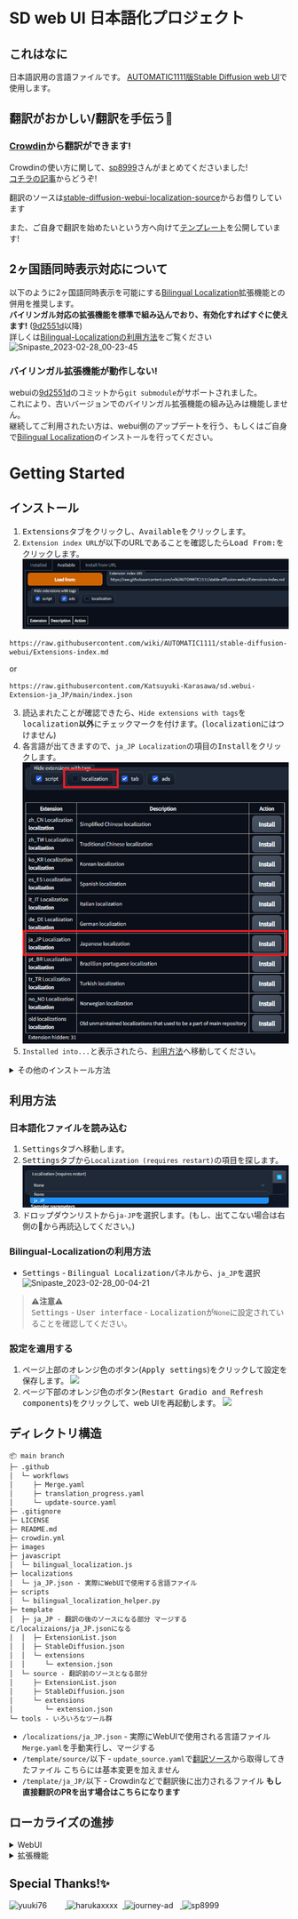 # SD web UI 日本語化プロジェクト

## これはなに
日本語訳用の言語ファイルです。 [AUTOMATIC1111版Stable Diffusion web UI](https://github.com/AUTOMATIC1111/stable-diffusion-webui)で使用します。


## 翻訳がおかしい/翻訳を手伝う📘
### [Crowdin](https://crowdin.com/project/stable-diffusion-webui-localization-ja_JP/invite?h=cb87e52376d1e1f2ba920b1a8bcccebe1650449)から翻訳ができます!  
Crowdinの使い方に関して、[sp8999](https://twitter.com/sp8999)さんがまとめてくださいました!  
[コチラの記事](https://sp8999.com/stable-diffusion/2023/03/20/870/)からどうぞ!

翻訳のソースは[stable-diffusion-webui-localization-source](https://github.com/harukaxxxx/stable-diffusion-webui-localization-source)からお借りしています  

また、ご自身で翻訳を始めたいという方へ向けて[テンプレート](https://github.com/Katsuyuki-Karasawa/stable-diffusion-webui-localization-template)を公開しています!

## 2ヶ国語同時表示対応について
以下のように2ヶ国語同時表示を可能にする[Bilingual Localization](https://github.com/journey-ad/sd-webui-bilingual-localization)拡張機能との併用を推奨します。    
**バイリンガル対応の拡張機能を標準で組み込んでおり、有効化すればすぐに使えます!** ([9d2551d](https://github.com/AUTOMATIC1111/stable-diffusion-webui/commit/9d2551d593a683d3bd3344cf708df85648210e1c)以降)  
詳しくは[Bilingual-Localizationの利用方法](#Bilingual-Localizationの利用方法)をご覧ください  
![Snipaste_2023-02-28_00-23-45](https://user-images.githubusercontent.com/16256221/221622328-a4e46b1c-f202-4a41-9a56-3df96c823f42.png)
### バイリンガル拡張機能が動作しない!
webuiの[9d2551d](https://github.com/AUTOMATIC1111/stable-diffusion-webui/commit/9d2551d593a683d3bd3344cf708df85648210e1c)のコミットから`git submodule`がサポートされました。  
これにより、古いバージョンでのバイリンガル拡張機能の組み込みは機能しません。  
継続してご利用されたい方は、webui側のアップデートを行う、もしくはご自身で[Bilingual Localization](https://github.com/journey-ad/sd-webui-bilingual-localization)のインストールを行ってください。

# Getting Started
## インストール
1. <kbd>Extensions</kbd>タブをクリックし、<kbd>Available</kbd>をクリックします。
2. `Extension index URL`が以下のURLであることを確認したら<kbd>Load From:</kbd>をクリックします。
![](./images/official-extensions-list1.png)
```
https://raw.githubusercontent.com/wiki/AUTOMATIC1111/stable-diffusion-webui/Extensions-index.md
```
or
```
https://raw.githubusercontent.com/Katsuyuki-Karasawa/sd.webui-Extension-ja_JP/main/index.json
```

3. 読込まれたことが確認できたら、`Hide extensions with tags`を<kbd>localization</kbd>**以外**にチェックマークを付けます。(<kbd>localization</kbd>にはつけません)
4. 各言語が出てきますので、`ja_JP Localization`の項目の<kbd>Install</kbd>をクリックします。
![](./images/official-extensions-list2.png)
5. `Installed into...`と表示されたら、[利用方法](#利用方法)へ移動してください。

<details>
<summary>その他のインストール方法</summary>

## 拡張機能のリポジトリのURLからインストール
1. <kbd>Extensions</kbd>タブをクリックし、`URL for extension's git repository`のテキストボックスに以下のURLをペーストします。
```
https://github.com/Katsuyuki-Karasawa/stable-diffusion-webui-localization-ja_JP
```
2. <kbd>Install</kbd>をクリックします。
3. `Installed into...`と表示されたら、[利用方法](#利用方法)へ移動してください。
![](./images/install-from-url.png)


## 手動でインストール
1. [zipファイル](https://github.com/Katsuyuki-Karasawa/stable-diffusion-webui-localization-ja_JP/archive/refs/heads/main.zip)をダウンロードします。
2. ダウンロードしたzipを`stable-diffusion-webui`以下の`extensions`に移動させます。
![](./images/local-install-dir.png)
3. zipファイルを右クリックして、**すべて展開**します。
4. 展開されたことが確認できたら、[利用方法](#利用方法)へ移動してください。

## 日本語化ファイルを直接読み込む(非推奨)
**この手順はWeb UIからのアップデートができません。**  
**また、この手順はアップデートにて廃止される可能性があるためご注意ください。**  
1. [jsonファイル](https://raw.githubusercontent.com/Katsuyuki-Karasawa/stable-diffusion-webui-localization-ja_JP/main/localizations/ja_JP.json)にアクセスする。
2. 右クリックから`名前を付けて保存...`、もしくは`Ctrl+S`で保存します。  
![](./images/save-json.png)
3. 保存先は`stable-diffusion-webui`以下の`localizations`です。  
![](./images/local-json-dir.png)
4. 保存されたことを確認したら、[利用方法](#利用方法)へ移動してください。  
</details>

## 利用方法
### 日本語化ファイルを読み込む
1. <kbd>Settings</kbd>タブへ移動します。
2. <kbd>Settings</kbd>タブから`Localization (requires restart)`の項目を探します。
![](./images/localozation-section.png)
3. ドロップダウンリストから`ja-JP`を選択します。(もし、出てこない場合は右側の🔄から再読込してください。)

### Bilingual-Localizationの利用方法
- <kbd>Settings</kbd> - <kbd>Bilingual Localization</kbd>パネルから、`ja_JP`を選択
![Snipaste_2023-02-28_00-04-21](https://user-images.githubusercontent.com/16256221/221625729-73519629-8c1f-4eb5-99db-a1d3f4b58a87.png)

> **⚠️注意⚠️**  
<kbd>Settings</kbd> - <kbd>User interface</kbd> - <kbd>Localization</kbd>が`None`に設定されていることを確認してください。

### 設定を適用する
1. ページ上部のオレンジ色のボタン(<kbd>Apply settings</kbd>)をクリックして設定を保存します。
![](https://user-images.githubusercontent.com/60730393/202901412-26765c04-e69c-4beb-a56b-9e310ed273ca.png)
2. ページ下部のオレンジ色のボタン(<kbd>Restart Gradio and Refresh components</kbd>)をクリックして、web UIを再起動します。
![](https://user-images.githubusercontent.com/60730393/202901401-de7d34e9-67c6-4f39-8f5f-b0c0c7a58b54.png)

## ディレクトリ構造 
```
📦 main branch
├─ .github
│  └─ workflows
│     ├─ Merge.yaml
│     ├─ translation_progress.yaml
│     └─ update-source.yaml
├─ .gitignore
├─ LICENSE
├─ README.md
├─ crowdin.yml
├─ images
├─ javascript
│  └─ bilingual_localization.js
├─ localizations
│  └─ ja_JP.json - 実際にWebUIで使用する言語ファイル
├─ scripts
│  └─ bilingual_localization_helper.py
├─ template
│  ├─ ja_JP - 翻訳の後のソースになる部分 マージすると/localizaions/ja_JP.jsonになる
│  │  ├─ ExtensionList.json
│  │  ├─ StableDiffusion.json
│  │  └─ extensions
│  │     └─ extension.json
│  └─ source - 翻訳前のソースとなる部分
│     ├─ ExtensionList.json
│     ├─ StableDiffusion.json
│     └─ extensions
│        └─ extension.json
└─ tools - いろいろなツール群
```
 - `/localizations/ja_JP.json` - 実際にWebUIで使用される言語ファイル `Merge.yaml`を手動実行し、マージする  
 - `/template/source/`以下 - `update_source.yaml`で[翻訳ソース](https://github.com/harukaxxxx/stable-diffusion-webui-localization-source)から取得してきたファイル こちらには基本変更を加えません  
 - `/template/ja_JP/`以下 - Crowdinなどで翻訳後に出力されるファイル **もし直接翻訳のPRを出す場合はこちらになります**

## ローカライズの進捗

<details>
<summary>WebUI</summary>

- [x] ![ExtensionList translated 100%](https://geps.dev/progress/100?dangerColor=c9f2dc&warningColor=6cc570&successColor=00ff7f) [ExtensionList](https://raw.githubusercontent.com/wiki/AUTOMATIC1111/stable-diffusion-webui/Extensions-index.md)
- [x] ![StableDiffusion translated 100%](https://geps.dev/progress/100?dangerColor=c9f2dc&warningColor=6cc570&successColor=00ff7f) [StableDiffusion](https://github.com/AUTOMATIC1111/stable-diffusion-webui)
</details>

<details>
<summary>拡張機能</summary>

- [x] ![DreamArtist-sd-webui-extension translated 100%](https://geps.dev/progress/100?dangerColor=c9f2dc&warningColor=6cc570&successColor=00ff7f) [DreamArtist-sd-webui-extension](https://github.com/7eu7d7/DreamArtist-sd-webui-extension)
- [x] ![SD-latent-mirroring translated 100%](https://geps.dev/progress/100?dangerColor=c9f2dc&warningColor=6cc570&successColor=00ff7f) [SD-latent-mirroring](https://github.com/dfaker/SD-latent-mirroring)
- [x] ![a1111-sd-webui-haku-img translated 100%](https://geps.dev/progress/100?dangerColor=c9f2dc&warningColor=6cc570&successColor=00ff7f) [a1111-sd-webui-haku-img](https://github.com/KohakuBlueleaf/a1111-sd-webui-haku-img)
- [x] ![a1111-sd-webui-tagcomplete translated 100%](https://geps.dev/progress/100?dangerColor=c9f2dc&warningColor=6cc570&successColor=00ff7f) [a1111-sd-webui-tagcomplete](https://github.com/DominikDoom/a1111-sd-webui-tagcomplete)
- [x] ![a1111-stable-diffusion-webui-vram-estimator translated 100%](https://geps.dev/progress/100?dangerColor=c9f2dc&warningColor=6cc570&successColor=00ff7f) [a1111-stable-diffusion-webui-vram-estimator](https://github.com/space-nuko/a1111-stable-diffusion-webui-vram-estimator)
- [x] ![auto-sd-paint-ext translated 100%](https://geps.dev/progress/100?dangerColor=c9f2dc&warningColor=6cc570&successColor=00ff7f) [auto-sd-paint-ext](https://github.com/Interpause/auto-sd-paint-ext)
- [x] ![deforum-for-automatic1111-webui translated 100%](https://geps.dev/progress/100?dangerColor=c9f2dc&warningColor=6cc570&successColor=00ff7f) [deforum-for-automatic1111-webui](https://github.com/deforum-art/deforum-for-automatic1111-webui)
- [x] ![novelai-2-local-prompt translated 100%](https://geps.dev/progress/100?dangerColor=c9f2dc&warningColor=6cc570&successColor=00ff7f) [novelai-2-local-prompt](https://github.com/animerl/novelai-2-local-prompt)
- [x] ![openOutpaint-webUI-extension translated 100%](https://geps.dev/progress/100?dangerColor=c9f2dc&warningColor=6cc570&successColor=00ff7f) [openOutpaint-webUI-extension](https://github.com/zero01101/openOutpaint-webUI-extension)
- [x] ![openpose-editor translated 100%](https://geps.dev/progress/100?dangerColor=c9f2dc&warningColor=6cc570&successColor=00ff7f) [openpose-editor](https://github.com/fkunn1326/openpose-editor)
- [x] ![posex translated 100%](https://geps.dev/progress/100?dangerColor=c9f2dc&warningColor=6cc570&successColor=00ff7f) [posex](https://github.com/hnmr293/posex)
- [x] ![sd-3dmodel-loader translated 100%](https://geps.dev/progress/100?dangerColor=c9f2dc&warningColor=6cc570&successColor=00ff7f) [sd-3dmodel-loader](https://github.com/jtydhr88/sd-3dmodel-loader)
- [x] ![sd-dynamic-prompts translated 100%](https://geps.dev/progress/100?dangerColor=c9f2dc&warningColor=6cc570&successColor=00ff7f) [sd-dynamic-prompts]()
- [x] ![sd-model-preview-xd translated 100%](https://geps.dev/progress/100?dangerColor=c9f2dc&warningColor=6cc570&successColor=00ff7f) [sd-model-preview-xd](https://github.com/CurtisDS/sd-model-preview-xd)
- [x] ![sd-webui-additional-networks translated 100%](https://geps.dev/progress/100?dangerColor=c9f2dc&warningColor=6cc570&successColor=00ff7f) [sd-webui-additional-networks](https://github.com/kohya-ss/sd-webui-additional-networks)
- [x] ![sd-webui-bilingual-localization translated 100%](https://geps.dev/progress/100?dangerColor=c9f2dc&warningColor=6cc570&successColor=00ff7f) [sd-webui-bilingual-localization](https://github.com/journey-ad/sd-webui-bilingual-localization)
- [x] ![sd-webui-controlnet translated 100%](https://geps.dev/progress/100?dangerColor=c9f2dc&warningColor=6cc570&successColor=00ff7f) [sd-webui-controlnet]()
- [x] ![sd-webui-depth-lib translated 100%](https://geps.dev/progress/100?dangerColor=c9f2dc&warningColor=6cc570&successColor=00ff7f) [sd-webui-depth-lib](https://github.com/jexom/sd-webui-depth-lib)
- [x] ![sd-webui-llul translated 100%](https://geps.dev/progress/100?dangerColor=c9f2dc&warningColor=6cc570&successColor=00ff7f) [sd-webui-llul](https://github.com/hnmr293/sd-webui-llul)
- [x] ![sd-webui-tunnels translated 100%](https://geps.dev/progress/100?dangerColor=c9f2dc&warningColor=6cc570&successColor=00ff7f) [sd-webui-tunnels](https://github.com/Bing-su/sd-webui-tunnels)
- [x] ![sd_dreambooth_extension translated 100%](https://geps.dev/progress/100?dangerColor=c9f2dc&warningColor=6cc570&successColor=00ff7f) [sd_dreambooth_extension]()
- [x] ![sd_smartprocess translated 100%](https://geps.dev/progress/100?dangerColor=c9f2dc&warningColor=6cc570&successColor=00ff7f) [sd_smartprocess](https://github.com/d8ahazard/sd_smartprocess)
- [x] ![seed_travel translated 100%](https://geps.dev/progress/100?dangerColor=c9f2dc&warningColor=6cc570&successColor=00ff7f) [seed_travel](https://github.com/yownas/seed_travel)
- [x] ![stable-diffusion-webui-aesthetic-gradients translated 100%](https://geps.dev/progress/100?dangerColor=c9f2dc&warningColor=6cc570&successColor=00ff7f) [stable-diffusion-webui-aesthetic-gradients](https://github.com/AUTOMATIC1111/stable-diffusion-webui-aesthetic-gradients)
- [x] ![stable-diffusion-webui-aesthetic-image-scorer translated 100%](https://geps.dev/progress/100?dangerColor=c9f2dc&warningColor=6cc570&successColor=00ff7f) [stable-diffusion-webui-aesthetic-image-scorer](https://github.com/tsngo/stable-diffusion-webui-aesthetic-image-scorer)
- [x] ![stable-diffusion-webui-artists-to-study translated 100%](https://geps.dev/progress/100?dangerColor=c9f2dc&warningColor=6cc570&successColor=00ff7f) [stable-diffusion-webui-artists-to-study](https://github.com/camenduru/stable-diffusion-webui-artists-to-study)
- [x] ![stable-diffusion-webui-conditioning-highres-fix translated 100%](https://geps.dev/progress/100?dangerColor=c9f2dc&warningColor=6cc570&successColor=00ff7f) [stable-diffusion-webui-conditioning-highres-fix](https://github.com/klimaleksus/stable-diffusion-webui-conditioning-highres-fix)
- [x] ![stable-diffusion-webui-daam translated 100%](https://geps.dev/progress/100?dangerColor=c9f2dc&warningColor=6cc570&successColor=00ff7f) [stable-diffusion-webui-daam](https://github.com/toriato/stable-diffusion-webui-daam)
- [x] ![stable-diffusion-webui-dataset-tag-editor translated 100%](https://geps.dev/progress/100?dangerColor=c9f2dc&warningColor=6cc570&successColor=00ff7f) [stable-diffusion-webui-dataset-tag-editor]()
- [x] ![stable-diffusion-webui-depthmap-script translated 100%](https://geps.dev/progress/100?dangerColor=c9f2dc&warningColor=6cc570&successColor=00ff7f) [stable-diffusion-webui-depthmap-script](https://github.com/thygate/stable-diffusion-webui-depthmap-script)
- [x] ![stable-diffusion-webui-embedding-editor translated 100%](https://geps.dev/progress/100?dangerColor=c9f2dc&warningColor=6cc570&successColor=00ff7f) [stable-diffusion-webui-embedding-editor]()
- [x] ![stable-diffusion-webui-images-browser translated 100%](https://geps.dev/progress/100?dangerColor=c9f2dc&warningColor=6cc570&successColor=00ff7f) [stable-diffusion-webui-images-browser]()
- [x] ![stable-diffusion-webui-inspiration translated 100%](https://geps.dev/progress/100?dangerColor=c9f2dc&warningColor=6cc570&successColor=00ff7f) [stable-diffusion-webui-inspiration](https://github.com/yfszzx/stable-diffusion-webui-inspiration)
- [x] ![stable-diffusion-webui-pixelization translated 100%](https://geps.dev/progress/100?dangerColor=c9f2dc&warningColor=6cc570&successColor=00ff7f) [stable-diffusion-webui-pixelization](https://github.com/AUTOMATIC1111/stable-diffusion-webui-pixelization)
- [x] ![stable-diffusion-webui-randomize translated 100%](https://geps.dev/progress/100?dangerColor=c9f2dc&warningColor=6cc570&successColor=00ff7f) [stable-diffusion-webui-randomize]()
- [x] ![stable-diffusion-webui-text2prompt translated 100%](https://geps.dev/progress/100?dangerColor=c9f2dc&warningColor=6cc570&successColor=00ff7f) [stable-diffusion-webui-text2prompt](https://github.com/toshiaki1729/stable-diffusion-webui-text2prompt)
- [x] ![stable-diffusion-webui-tokenizer translated 100%](https://geps.dev/progress/100?dangerColor=c9f2dc&warningColor=6cc570&successColor=00ff7f) [stable-diffusion-webui-tokenizer](https://github.com/AUTOMATIC1111/stable-diffusion-webui-tokenizer)
- [x] ![stable-diffusion-webui-two-shot translated 100%](https://geps.dev/progress/100?dangerColor=c9f2dc&warningColor=6cc570&successColor=00ff7f) [stable-diffusion-webui-two-shot](https://github.com/opparco/stable-diffusion-webui-two-shot)
- [x] ![training-picker translated 100%](https://geps.dev/progress/100?dangerColor=c9f2dc&warningColor=6cc570&successColor=00ff7f) [training-picker](https://github.com/Maurdekye/training-picker)
- [x] ![ultimate-upscale-for-automatic1111 translated 100%](https://geps.dev/progress/100?dangerColor=c9f2dc&warningColor=6cc570&successColor=00ff7f) [ultimate-upscale-for-automatic1111](https://github.com/Coyote-A/ultimate-upscale-for-automatic1111)
- [x] ![unprompted translated 100%](https://geps.dev/progress/100?dangerColor=c9f2dc&warningColor=6cc570&successColor=00ff7f) [unprompted](https://github.com/ThereforeGames/unprompted)
- [x] ![multidiffusion-upscaler-for-automatic1111 translated 100%](https://geps.dev/progress/100?dangerColor=c9f2dc&warningColor=6cc570&successColor=00ff7f) [multidiffusion-upscaler-for-automatic1111](https://github.com/pkuliyi2015/multidiffusion-upscaler-for-automatic1111)
- [x] ![stable-diffusion-webui-rembg translated 100%](https://geps.dev/progress/100?dangerColor=c9f2dc&warningColor=6cc570&successColor=00ff7f) [stable-diffusion-webui-rembg](https://github.com/AUTOMATIC1111/stable-diffusion-webui-rembg)
- [x] ![shift-attention translated 100%](https://geps.dev/progress/100?dangerColor=c9f2dc&warningColor=6cc570&successColor=00ff7f) [shift-attention](https://github.com/yownas/shift-attention)
- [x] ![sd-webui-aspect-ratio-helper translated 100%](https://geps.dev/progress/100?dangerColor=c9f2dc&warningColor=6cc570&successColor=00ff7f) [sd-webui-aspect-ratio-helper](https://github.com/thomasasfk/sd-webui-aspect-ratio-helper)
- [x] ![stable-diffusion-webui-state translated 100%](https://geps.dev/progress/100?dangerColor=c9f2dc&warningColor=6cc570&successColor=00ff7f) [stable-diffusion-webui-state](https://github.com/ilian6806/stable-diffusion-webui-state)
- [x] ![stable-diffusion-webui-wd14-tagger translated 100%](https://geps.dev/progress/100?dangerColor=c9f2dc&warningColor=6cc570&successColor=00ff7f) [stable-diffusion-webui-wd14-tagger]()
- [x] ![sd-webui-cutoff translated 100%](https://geps.dev/progress/100?dangerColor=c9f2dc&warningColor=6cc570&successColor=00ff7f) [sd-webui-cutoff]()
- [x] ![stable-diffusion-webui-auto-translate-language translated 100%](https://geps.dev/progress/100?dangerColor=c9f2dc&warningColor=6cc570&successColor=00ff7f) [stable-diffusion-webui-auto-translate-language]()
- [x] ![stable-diffusion-webui-blip2-captioner translated 100%](https://geps.dev/progress/100?dangerColor=c9f2dc&warningColor=6cc570&successColor=00ff7f) [stable-diffusion-webui-blip2-captioner]()
- [x] ![stable-diffusion-webui-cafe-aesthetic translated 100%](https://geps.dev/progress/100?dangerColor=c9f2dc&warningColor=6cc570&successColor=00ff7f) [stable-diffusion-webui-cafe-aesthetic]()
- [ ] ![Abysz-LAB-Ext translated 31%](https://geps.dev/progress/31?dangerColor=c9f2dc&warningColor=6cc570&successColor=00ff7f) [Abysz-LAB-Ext]()
- [x] ![sd-webui-regional-prompter translated 100%](https://geps.dev/progress/100?dangerColor=c9f2dc&warningColor=6cc570&successColor=00ff7f) [sd-webui-regional-prompter]()
- [x] ![stable-diffusion-NPW translated 100%](https://geps.dev/progress/100?dangerColor=c9f2dc&warningColor=6cc570&successColor=00ff7f) [stable-diffusion-NPW]()
</details>

## Special Thanks!✨
<a href=https://github.com/yuuki76/webui-localization-ja_JP><img src="https://github.com/yuuki76.png" alt="yuuki76" style="display: inline-block; width: 100px; height: 100px;">
<a href=https://github.com/harukaxxxx/stable-diffusion-webui-localization-source><img src="https://github.com/harukaxxxx.png" alt="harukaxxxx" style="display: inline-block; width: 100px; height: 100px;">
<a href=https://github.com/journey-ad/sd-webui-bilingual-localization><img src="https://github.com/journey-ad.png" alt="journey-ad" style="display: inline-block; width: 100px; height: 100px;">
<a href=https://sp8999.com/stable-diffusion/2023/03/20/870/><img src="https://pbs.twimg.com/profile_images/1611351286477377538/86YeQooS.jpg" alt="sp8999" style="display: inline-block; width: 100px; height: 100px;">
